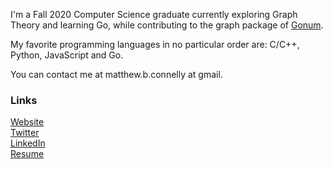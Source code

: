 I'm a Fall 2020 Computer Science graduate currently exploring Graph Theory and learning Go, while contributing to the graph package of [Gonum](https://github.com/gonum/gonum). 

My favorite programming languages in no particular order are: C/C++, Python, JavaScript and Go.

You can contact me at matthew.b.connelly at gmail.
  
 ### Links
 
[Website](http://mattconndev.com/)  
[Twitter](https://twitter.com/mattconndev)  
[LinkedIn](https://www.linkedin.com/in/mattconndev/)  
[Resume](https://docs.google.com/document/d/1xpLTFJak9plpU-bo0I6GRmdDIijkfauvG1_zgg2dopc)
